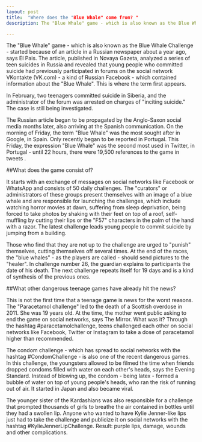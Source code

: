 ```yaml
---
layout: post
title:  "Where does the "Blue Whale" come from? "
description: The "Blue Whale" game - which is also known as the Blue Whale Challenge - started because of an article in a Russian newspaper about a year ago, says El Pais. The article, published in Novaya Gazeta, analyzed a series of teen suicides in Russia and revealed that young people who committed suicide had previously participated in forums on the social network VKontakte (VK.com) - a kind of Russian Facebook - which contained information about the "Blue Whale". This is where the term first appears.

---
```


The "Blue Whale" game - which is also known as the Blue Whale Challenge - started because of an article in a Russian newspaper about a year ago, says El Pais. The article, published in Novaya Gazeta, analyzed a series of teen suicides in Russia and revealed that young people who committed suicide had previously participated in forums on the social network VKontakte (VK.com) - a kind of Russian Facebook - which contained information about the "Blue Whale". This is where the term first appears.

In February, two teenagers committed suicide in Siberia, and the administrator of the forum was arrested on charges of "inciting suicide." The case is still being investigated.

The Russian article began to be propagated by the Anglo-Saxon social media months later, also arriving at the Spanish communication. On the morning of Friday, the term "Blue Whale" was the most sought after in Google, in Spain. Only recently began to be reported in Portugal. This Friday, the expression "Blue Whale" was the second most used in Twitter, in Portugal - until 22 hours, there were 19,500 references to the game in tweets .

##What does the game consist of?

It starts with an exchange of messages on social networks like Facebook or WhatsApp and consists of 50 daily challenges. The "curators" or administrators of these groups present themselves with an image of a blue whale and are responsible for launching the challenges, which include watching horror movies at dawn, suffering from sleep deprivation, being forced to take photos by shaking with their feet on top of a roof, self-muffling by cutting their lips or the "F57" characters in the palm of the hand with a razor. The latest challenge leads young people to commit suicide by jumping from a building.

Those who find that they are not up to the challenge are urged to "punish" themselves, cutting themselves off several times. At the end of the races, the "blue whales" - as the players are called - should send pictures to the "healer". In challenge number 26, the guardian explains to participants the date of his death. The next challenge repeats itself for 19 days and is a kind of synthesis of the previous ones.

##What other dangerous teenage games have already hit the news?

This is not the first time that a teenage game is news for the worst reasons. The "Paracetamol challenge" led to the death of a Scottish overdose in 2011. She was 19 years old. At the time, the mother went public asking to end the game on social networks, says The Mirror. What was it? Through the hashtag #paracetamolchallenge, teens challenged each other on social networks like Facebook, Twitter or Instagram to take a dose of paracetamol higher than recommended.

The condom challenge - which has spread to social networks with the hashtag #CondomChallenge - is also one of the recent dangerous games. In this challenge, the youngsters allowed to be filmed the time when friends dropped condoms filled with water on each other's heads, says the Evening Standard. Instead of blowing up, the condom - being latex - formed a bubble of water on top of young people's heads, who ran the risk of running out of air. It started in Japan and also became viral.

The younger sister of the Kardashians was also responsible for a challenge that prompted thousands of girls to breathe the air contained in bottles until they had a swollen lip. Anyone who wanted to have Kylie Jenner-like lips just had to take the challenge and publicize it on social networks with the hashtag #KylieJennerLipChallenge. Result: purple lips, damage, wounds and other complications.
